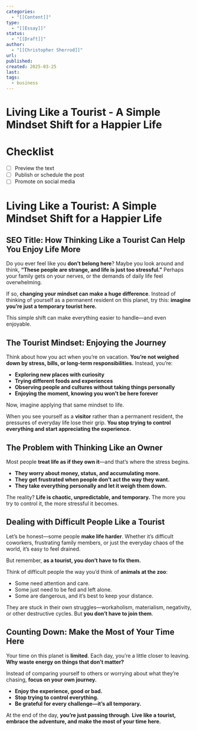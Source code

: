 ```yaml
---
categories:
  - "[[Content]]"
type:
  - "[[Essay]]"
status:
  - "[[Draft]]"
author:
  - "[[Christopher Sherrod]]"
url: 
published: 
created: 2025-03-25
last: 
tags:
  - business
---
```

# Living Like a Tourist - A Simple Mindset Shift for a Happier Life

# Checklist
- [ ] Preview the text
- [ ] Publish or schedule the post
- [ ] Promote on social media

# **Living Like a Tourist: A Simple Mindset Shift for a Happier Life**  

## **SEO Title:** How Thinking Like a Tourist Can Help You Enjoy Life More  

Do you ever feel like you **don’t belong here**? Maybe you look around and think, **“These people are strange, and life is just too stressful.”** Perhaps your family gets on your nerves, or the demands of daily life feel overwhelming.  

If so, **changing your mindset can make a huge difference**. Instead of thinking of yourself as a permanent resident on this planet, try this: **imagine you’re just a temporary tourist here.**  

This simple shift can make everything easier to handle—and even enjoyable.  

## **The Tourist Mindset: Enjoying the Journey**  

Think about how you act when you’re on vacation. **You’re not weighed down by stress, bills, or long-term responsibilities.** Instead, you’re:  

- **Exploring new places with curiosity**  
- **Trying different foods and experiences**  
- **Observing people and cultures without taking things personally**  
- **Enjoying the moment, knowing you won’t be here forever**  

Now, imagine applying that same mindset to life.  

When you see yourself as a **visitor** rather than a permanent resident, the pressures of everyday life lose their grip. **You stop trying to control everything and start appreciating the experience.**  

## **The Problem with Thinking Like an Owner**  

Most people **treat life as if they own it**—and that’s where the stress begins.  

- **They worry about money, status, and accumulating more.**  
- **They get frustrated when people don’t act the way they want.**  
- **They take everything personally and let it weigh them down.**  

The reality? **Life is chaotic, unpredictable, and temporary.** The more you try to control it, the more stressful it becomes.  

## **Dealing with Difficult People Like a Tourist**  

Let’s be honest—some people **make life harder**. Whether it’s difficult coworkers, frustrating family members, or just the everyday chaos of the world, it’s easy to feel drained.  

But remember, **as a tourist, you don’t have to fix them.**  

Think of difficult people the way you’d think of **animals at the zoo**:  

- Some need attention and care.  
- Some just need to be fed and left alone.  
- Some are dangerous, and it’s best to keep your distance.  

They are stuck in their own struggles—workaholism, materialism, negativity, or other destructive cycles. But **you don’t have to join them**.  

## **Counting Down: Make the Most of Your Time Here**  

Your time on this planet is **limited**. Each day, you’re a little closer to leaving. **Why waste energy on things that don’t matter?**  

Instead of comparing yourself to others or worrying about what they’re chasing, **focus on your own journey.**  

- **Enjoy the experience, good or bad.**  
- **Stop trying to control everything.**  
- **Be grateful for every challenge—it’s all temporary.**  

At the end of the day, **you’re just passing through**. **Live like a tourist, embrace the adventure, and make the most of your time here.**